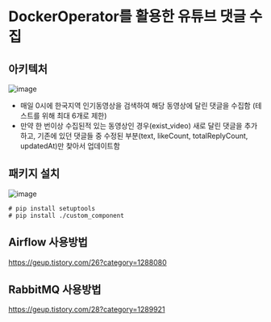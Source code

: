 # DockerOperator를 활용한 유튜브 댓글 수집

## 아키텍처
![image](https://user-images.githubusercontent.com/33981028/177942424-371b5972-aed3-4a79-aebe-97bd80dac42d.png)
* 매일 0시에 한국지역 인기동영상을 검색하여 해당 동영상에 달린 댓글을 수집함 (테스트를 위해 최대 6개로 제한)
* 만약 한 번이상 수집된적 있는 동영상인 경우(exist_video) 새로 달린 댓글을 추가하고, 기존에 있던 댓글들 중 수정된 부분(text, likeCount, totalReplyCount, updatedAt)만 찾아서 업데이트함


## 패키지 설치
![image](https://user-images.githubusercontent.com/33981028/177942169-2fa344f5-6dcc-4732-a187-f24de92d3b51.png)
```
# pip install setuptools
# pip install ./custom_component
```

## Airflow 사용방법
https://geup.tistory.com/26?category=1288080

## RabbitMQ 사용방법
https://geup.tistory.com/28?category=1289921

